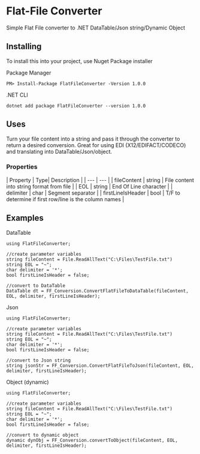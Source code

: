 # Flat-File Converter

Simple Flat File converter to .NET DataTable/Json string/Dynamic Object

## Installing

To install this into your project, use Nuget Package installer

Package Manager
```
PM> Install-Package FlatFileConverter -Version 1.0.0
```

.NET CLI
```
dotnet add package FlatFileConverter --version 1.0.0
```


## Uses

Turn your file content into a string and pass it through the converter to return a desired conversion.
Great for using EDI (X12/EDIFACT/CODECO) and translating into DataTable/Json/object.

### Properties

| Property | Type| Description |
| --- | --- |
| fileContent | string | File content into string format from file |
| EOL | string | End Of Line character |
| delimiter | char | Segment separator |
| firstLineIsHeader | bool | T/F to determine if first row/line is the column names |

## Examples

DataTable
```
using FlatFileConverter;

//create parameter variables
string fileContent = File.ReadAllText("C:\Files\TestFile.txt")
string EOL = "~";
char delimiter = '*';
bool firstLineIsHeader = false;

//convert to DataTable
DataTable dt = FF_Conversion.ConvertFlatFileToDataTable(fileContent, EOL, delimiter, firstLineIsHeader);
```

Json
```
using FlatFileConverter;

//create parameter variables
string fileContent = File.ReadAllText("C:\Files\TestFile.txt")
string EOL = "~";
char delimiter = '*';
bool firstLineIsHeader = false;

//convert to Json string
string jsonStr = FF_Conversion.ConvertFlatFileToJson(fileContent, EOL, delimiter, firstLineIsHeader);
```

Object (dynamic)
```
using FlatFileConverter;

//create parameter variables
string fileContent = File.ReadAllText("C:\Files\TestFile.txt")
string EOL = "~";
char delimiter = '*';
bool firstLineIsHeader = false;

//convert to dynamic object
dynamic dynObj = FF_Conversion.convertToObject(fileContent, EOL, delimiter, firstLineIsHeader);
```
